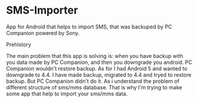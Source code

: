 # SMS-Importer
App for Android that helps to import SMS, that was backuped by PC Companion powered by Sony.

Prehistory

The main problem that this app is solving is: when you have backup with you data made by PC Companion, and then you downgrade you android.
PC Companion wouldn't restore backup. As for I had Android 5 and wanted to downgrade to 4.4. I have made backup, migrated to 4.4 and tryed to restore backup.
But PC Companion didn't do it. As i understand the problem of different structure of sms/mms database. That is why I'm trying to make some app that help to import
your sms/mms data.


